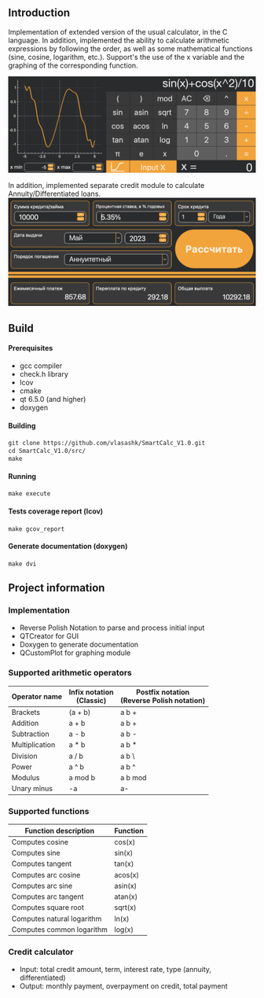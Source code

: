 ## Introduction

Implementation of extended version of the usual calculator, in the C language. In addition, implemented the ability to calculate arithmetic expressions by following the order, as well as some mathematical functions (sine, cosine, logarithm, etc.).
Support's the use of the x variable and the graphing of the corresponding function.

![Calculator with graphing](misc/main_calc.png)

In addition, implemented separate credit module to calculate Annuity/Differentiated loans.
![Calculator with graphing](misc/credit.png)

## Build
#### Prerequisites
- gcc compiler
- check.h library
- lcov
- cmake
- qt 6.5.0 (and higher)
- doxygen

#### Building
```
git clone https://github.com/vlasashk/SmartCalc_V1.0.git
cd SmartCalc_V1.0/src/
make
```
#### Running
```
make execute
```
#### Tests coverage report (lcov)
```
make gcov_report
```
#### Generate documentation (doxygen)
```
make dvi
```
## Project information
### Implementation
- Reverse Polish Notation to parse and process initial input
- QTCreator for GUI
- Doxygen to generate documentation
- QCustomPlot for graphing module

### Supported arithmetic operators

| Operator name  | Infix notation <br /> (Classic) | Postfix notation <br /> (Reverse Polish notation) |
|----------------|---------------------------------|---------------------------------------------------|
| Brackets       | (a + b)                         | a b +                                             |
| Addition       | a + b                           | a b +                                             |
| Subtraction    | a - b                           | a b -                                             |
| Multiplication | a * b                           | a b *                                             |
| Division       | a / b                           | a b \                                             |
| Power          | a ^ b                           | a b ^                                             |
| Modulus        | a mod b                         | a b mod                                           |
| Unary minus    | -a                              | a-                                                |

### Supported functions
| Function description       | Function |
|----------------------------|----------|
| Computes cosine            | cos(x)   |
| Computes sine              | sin(x)   |
| Computes tangent           | tan(x)   |
| Computes arc cosine        | acos(x)  |
| Computes arc sine          | asin(x)  |
| Computes arc tangent       | atan(x)  |
| Computes square root       | sqrt(x)  |
| Computes natural logarithm | ln(x)    |
| Computes common logarithm  | log(x)   |

### Credit calculator
- Input: total credit amount, term, interest rate, type (annuity, differentiated)
- Output: monthly payment, overpayment on credit, total payment
     